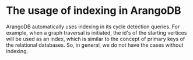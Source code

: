 # The usage of indexing in ArangoDB

ArangoDB automatically uses indexing in its cycle detection queries. For example, when a graph traversal is initiated, the id's of the starting vertices will be used as an index, which is similar to the concept of primary keys of the relational databases. So, in general, we do not have the cases without indexing.